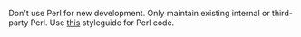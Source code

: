 Don't use Perl for new development. Only maintain existing internal or third-party Perl.
Use [this](http://perldoc.perl.org/perlstyle.html) styleguide for Perl code.
